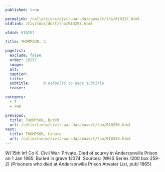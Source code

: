 ```yaml
---
published: true

permalink: /collections/civil-war-database/t/tho/010257.html
oldlink: /CivilWar/db/t/tho/010257.html

oldid: 010257

title: THOMPSON, C.

pagelist:
  exclude: false
  order: 10257
  image: 
  alt:
  caption:
  title:
  subtitle:      # Defaults to page subtitle
  teaser:

category: 
  - T 
  - THO

previous:
  title: THOMPSON, Butch
  url: /collections/civil-war-database/t/tho/010256.html  
next:
  title: THOMPSON, Canute
  url: /collections/civil-war-database/t/tho/010258.html   
---
```

WI 15th Inf Co K. Civil War: Private. Died of scurvy in Andersonville Prison on 1 Jan 1865. Buried in grave 12374. Sources: (WHS Series 1200 box 259-2) (&#147;Prisoners who died at Andersonville Prison&#148; Atwater List, publ 1865)